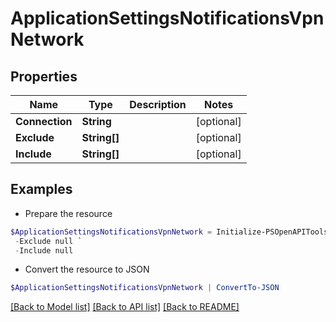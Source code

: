 # ApplicationSettingsNotificationsVpnNetwork
## Properties

Name | Type | Description | Notes
------------ | ------------- | ------------- | -------------
**Connection** | **String** |  | [optional] 
**Exclude** | **String[]** |  | [optional] 
**Include** | **String[]** |  | [optional] 

## Examples

- Prepare the resource
```powershell
$ApplicationSettingsNotificationsVpnNetwork = Initialize-PSOpenAPIToolsApplicationSettingsNotificationsVpnNetwork  -Connection null `
 -Exclude null `
 -Include null
```

- Convert the resource to JSON
```powershell
$ApplicationSettingsNotificationsVpnNetwork | ConvertTo-JSON
```

[[Back to Model list]](../README.md#documentation-for-models) [[Back to API list]](../README.md#documentation-for-api-endpoints) [[Back to README]](../README.md)

